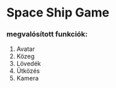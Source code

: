 # Space Ship Game

### megvalósított funkciók:

1. Avatar
2. Közeg
3. Lövedék
4. Ütközés
5. Kamera

